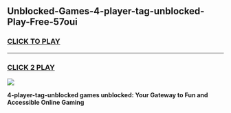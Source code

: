 
## Unblocked-Games-4-player-tag-unblocked-Play-Free-57oui
<h3>
<a href="https://premium76.site?title=4-player-tag-unblocked&ref=23A">CLICK TO PLAY</a></h3>
<hr>

<h3>
<a href="https://premium76.site?title=4-player-tag-unblocked&ref=23A">CLICK 2 PLAY</a>
  
</h3>

<a href="https://premium76.site?title=4-player-tag-unblocked&ref=23A"><img src="https://clearcache.store/games.png"></a>


**4-player-tag-unblocked games unblocked: Your Gateway to Fun and Accessible Online Gaming**
